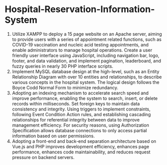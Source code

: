 # Hospital-Reservation-Information-System
1. Utilize XAMPP to deploy a 15 page website on an Apache server, aiming to provide users with a series of appointment related functions, such as COVID-19 vaccination and nucleic acid testing appointments, and enable administrators to manage hospital operations. Create a user friendly user interface using JavaScript, including navigation bar, logo, footer, and data validation, and implement pagination, leaderboard, and fuzzy queries in nearly 30 PHP interface scripts.
2. Implement MySQL database design at the high-level, such as an Entity Relationship Diagram with over 10 entities and relationships, to describe various concepts in the hospital system. The logical design follows the Boyce Codd Normal Form to minimize redundancy.
3. Adopting an indexing mechanism to accelerate search speed and improve performance, enabling the system to search, insert, or delete records within milliseconds. Set foreign keys to maintain data consistency and integrity. Using triggers to implement constraints, following Event Condition Action rules, and establishing cascading relationships for referential integrity between data to improve management efficiency. For security reasons, using Authorization Specification allows database connections to only access partial information based on user permissions.
4. Adopting a front-end and back-end separation architecture based on Vue.js and PHP improves development efficiency, enhances page performance, enhances code maintainability, and reduces request pressure on backend servers.
